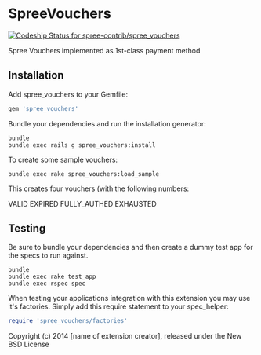 SpreeVouchers
=============

[ ![Codeship Status for spree-contrib/spree_vouchers](https://www.codeship.io/projects/592544d0-9592-0131-ced3-1619ce81f0d2/status?branch=master)](https://www.codeship.io/projects/16820)



Spree Vouchers implemented as 1st-class payment method

Installation
------------

Add spree_vouchers to your Gemfile:

```ruby
gem 'spree_vouchers'
```

Bundle your dependencies and run the installation generator:

```shell
bundle
bundle exec rails g spree_vouchers:install
```

To create some sample vouchers:

```shell
bundle exec rake spree_vouchers:load_sample
```

This creates four vouchers (with the following numbers:

VALID
EXPIRED
FULLY_AUTHED
EXHAUSTED

Testing
-------

Be sure to bundle your dependencies and then create a dummy test app for the specs to run against.

```shell
bundle
bundle exec rake test_app
bundle exec rspec spec
```

When testing your applications integration with this extension you may use it's factories.
Simply add this require statement to your spec_helper:

```ruby
require 'spree_vouchers/factories'
```

Copyright (c) 2014 [name of extension creator], released under the New BSD License
